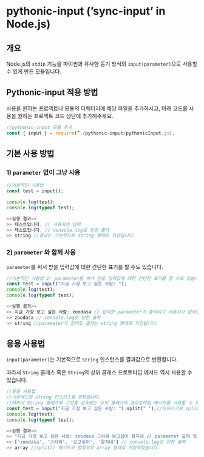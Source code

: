# pythonic-input (’sync-input’ in Node.js)

## 개요

Node.js의 ```stdin``` 기능을 파이썬과 유사한 동기 방식의 ```input(parameter)```으로 사용할 수 있게 만든 모듈입니다. 

## Pythonic-input 적용 방법

사용을 원하는 프로젝트나 모듈의 디렉터리에 해당 파일을 추가하시고, 아래 코드를 사용을 원하는 프로젝트 코드 상단에 추가해주세요.

```jsx
//pythonic-input 모듈 추가
const { input } = require(”./pythonic-input/pythonicInput.js);
```

## 기본 사용 방법

### 1) ```parameter``` 없이 그냥 사용

```jsx
//기본적인 사용법
const test = input();

console.log(test);
console.log(typeof test);

```

```jsx
<<실행 결과>>
>> 테스트입니다. // 사용자의 입력
>> 테스트입니다. // console.log로 인한 출력
>> string //결과는 기본적으로 string 형태로 저장됩니다.
```

### 2) ```parameter``` 와 함께 사용

```parameter```를 써서 받을 입력값에 대한 간단한 표기를 할 수도 있습니다.

```jsx
//기본적인 사용법 2: parameter를 써서 받을 입력값에 대한 간단한 표기를 할 수도 있습니다.
const test = input("지금 가장 보고 싶은 사람: ");
console.log(test);
console.log(typeof test);
```

```jsx
<<실행 결과>>
>> 지금 가장 보고 싶은 사람: zoodasa // 입력한 parameter가 출력되고 사용자가 입력했습니다.
>> zoodasa // console.log로 인한 출력
>> string //parameter가 있어도 결과는 string 형태로 저장됩니다.
```

## 응용 사용법

```input(parameter)```는 기본적으로 ```String``` 인스턴스를 결과값으로 반환합니다. 

따라서 ```String``` 클래스 혹은 ```String```의 상위 클래스 프로토타입 메서드 역시 사용할 수 있습니다.

```jsx
//응용 사용법
//기본적으로 string 인스턴스를 반환합니다.
//따라서 String 클래스와 그것을 상속받는 상위 클래스의 프로토타입 메서드를 사용할 수 있습니다.
const test = input("지금 가장 보고 싶은 사람: ").split(" ");//띄어쓰기로 split 구분
console.log(test);
console.log(typeof test);
```

```jsx
<<실행 결과>>
>> "지금 가장 보고 싶은 사람: zoodasa 그리워 보고싶어 잘지내 // parameter 출력 및 사용자의 입력
>> ['zoodasa', '그리워', '보고싶어', '잘지내'] // console.log로 인한 출력
>> array //split() 메서드의 영향으로 array 형태로 저장되었습니다.
```
